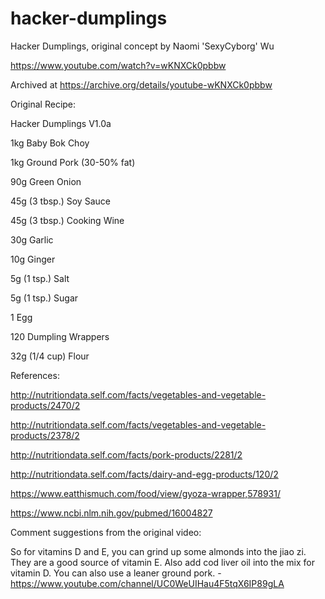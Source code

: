 # hacker-dumplings
Hacker Dumplings, original concept by Naomi 'SexyCyborg' Wu

https://www.youtube.com/watch?v=wKNXCk0pbbw

Archived at https://archive.org/details/youtube-wKNXCk0pbbw


Original Recipe:



Hacker Dumplings V1.0a 

1kg Baby Bok Choy

1kg Ground Pork (30-50% fat)

90g Green Onion

45g (3 tbsp.) Soy Sauce

45g (3 tbsp.) Cooking Wine

30g Garlic

10g Ginger

5g (1 tsp.) Salt

5g (1 tsp.) Sugar

1 Egg

120 Dumpling Wrappers

32g (1/4 cup) Flour


References: 

http://nutritiondata.self.com/facts/vegetables-and-vegetable-products/2470/2

http://nutritiondata.self.com/facts/vegetables-and-vegetable-products/2378/2

http://nutritiondata.self.com/facts/pork-products/2281/2

http://nutritiondata.self.com/facts/dairy-and-egg-products/120/2

https://www.eatthismuch.com/food/view/gyoza-wrapper,578931/

https://www.ncbi.nlm.nih.gov/pubmed/16004827 


Comment suggestions from the original video:

So for vitamins D and E, you can grind up some almonds into the jiao zi. They are a good source of vitamin E. Also add cod liver oil into the mix for vitamin D. You can also use a leaner ground pork. - https://www.youtube.com/channel/UC0WeUIHau4F5tqX6IP89gLA
